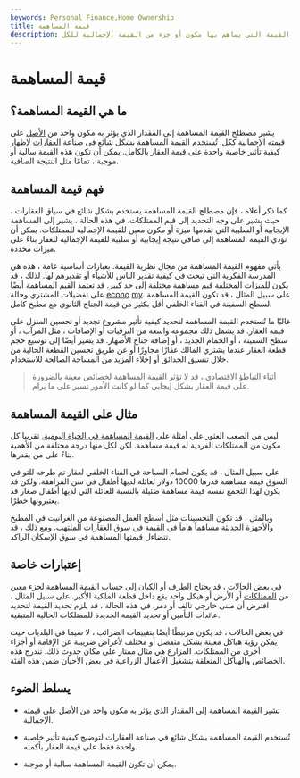 ```yaml
---
keywords: Personal Finance,Home Ownership
title: قيمة المساهمة
description: القيمة المساهمة هي القيمة التي يساهم بها مكون أو جزء من القيمة الإجمالية للكل.
---
```


# قيمة المساهمة
## ما هي القيمة المساهمة؟

يشير مصطلح القيمة المساهمة إلى المقدار الذي يؤثر به مكون واحد من [الأصل](/asset) على قيمته الإجمالية ككل. تُستخدم القيمة المساهمة بشكل شائع في صناعة [العقارات](/realestate) لإظهار كيفية تأثير خاصية واحدة على قيمة العقار بالكامل. يمكن أن تكون هذه القيمة سالبة أو موجبة ، تمامًا مثل النتيجة الصافية.

## فهم قيمة المساهمة

كما ذكر أعلاه ، فإن مصطلح القيمة المساهمة يستخدم بشكل شائع في سياق العقارات ، حيث يشير على وجه التحديد إلى قيم الممتلكات. في هذه الحالة ، يشير إلى المساهمة الإيجابية أو السلبية التي تقدمها ميزة أو مكون معين للقيمة الإجمالية للممتلكات. يمكن أن تؤدي القيمة المساهمة إلى صافي نتيجة إيجابية أو سلبية للقيمة الإجمالية للعقار بناءً على ميزات محددة.

يأتي مفهوم القيمة المساهمة من مجال نظرية القيمة. بعبارات أساسية عامة ، هذه هي المدرسة الفكرية التي تبحث في كيفية تقدير الناس للأشياء أو تقديرهم لها. لذلك ، قد يكون للميزات المختلفة قيم مساهمة مختلفة إلى حد كبير. قد تعتمد القيم المساهمة أيضًا على تفضيلات المشتري وحالة [econo](/economy) [my](/economy). على سبيل المثال ، قد تكون القيمة المساهمة لسطح السفينة في الفناء الخلفي أقل بكثير من قيمة الجناح الثانوي مع مطبخ كامل.

غالبًا ما تُستخدم القيمة المساهمة لتحديد كيفية تأثير مشروع تجديد أو تحسين المنزل على قيمة العقار. قد يشمل ذلك مجموعة واسعة من الترقيات أو الإضافات ، مثل المرآب ، أو سطح السفينة ، أو الحمام الجديد ، أو إضافة جناح الأصهار. قد يشير أيضًا إلى توسيع حجم قطعة العقار عندما يشتري المالك عقارًا مجاورًا أو عن طريق تحسين القطعة الحالية من خلال تنسيق الحدائق أو إخلاء المزيد من المساحة الصالحة للاستخدام.

> أثناء التباطؤ الاقتصادي ، قد لا تؤثر القيمة المساهمة لخصائص معينة بالضرورة على قيمة العقار بشكل إيجابي كما لو كانت الأمور تسير على ما يرام.

>

## مثال على القيمة المساهمة

ليس من الصعب العثور على أمثلة على [القيمة المساهمة في الحياة اليومية.](/value) تقريبا كل مكون من الممتلكات الفردية له قيمة مساهمة. لكن لكل منها درجة مختلفة من الأهمية بناءً على من يقدرها.

على سبيل المثال ، قد يكون لحمام السباحة في الفناء الخلفي لعقار تم طرحه للتو في السوق قيمة مساهمة قدرها 10000 دولار لعائلة لديها أطفال في سن المراهقة. ولكن قد يكون لهذا التجمع نفسه قيمة مساهمة ضئيلة بالنسبة للعائلة التي لديها أطفال صغار قد يعتبرونها خطرًا.

وبالمثل ، قد تكون التحسينات مثل أسطح العمل المصنوعة من الغرانيت في المطبخ والأجهزة الحديثة مساهماً هاماً في القيمة في سوق العقارات الملتهب. ومع ذلك ، قد تتضاءل قيمتها المساهمة في سوق الإسكان الراكد.

## إعتبارات خاصة

في بعض الحالات ، قد يحتاج الطرف أو الكيان إلى حساب القيمة المساهمة لجزء معين من [الممتلكات](/property) أو الأرض أو هيكل واحد يقع داخل قطعة الملكية الأكبر. على سبيل المثال ، افترض أن مبنى خارجي تالف أو دمر. في هذه الحالة ، قد يلزم تحديد القيمة لتحديد عائدات التأمين أو تحديد القيمة الجديدة للممتلكات الحالية المتبقية.

في بعض الحالات ، قد يكون مرتبطًا أيضًا بتقييمات الضرائب ، لا سيما في البلديات حيث يمكن رؤية هياكل معينة بشكل منفصل أو مختلف لأغراض ضريبية عن الإقامة أو أجزاء أخرى من الممتلكات. المزارع هي مثال ممتاز على مكان حدوث ذلك. تندرج هذه الخصائص والهياكل المتعلقة بتشغيل الأعمال الزراعية في بعض الأحيان ضمن هذه الفئة.

## يسلط الضوء

- تشير القيمة المساهمة إلى المقدار الذي يؤثر به مكون واحد من الأصل على قيمته الإجمالية.

- تُستخدم القيمة المساهمة بشكل شائع في صناعة العقارات لتوضيح كيفية تأثير خاصية واحدة فقط على قيمة العقار بأكمله.

- يمكن أن تكون القيمة المساهمة سالبة أو موجبة.

